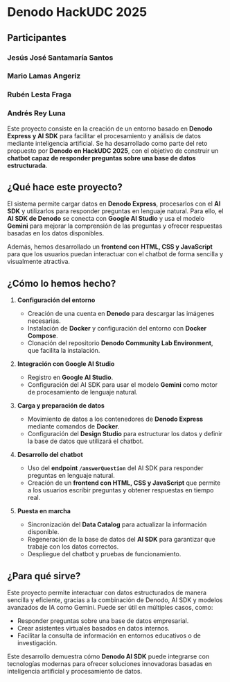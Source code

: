 # Denodo HackUDC 2025
## **Participantes**  
### Jesús José Santamaría Santos  
### Mario Lamas Angeriz  
### Rubén Lesta Fraga  
### Andrés Rey Luna  
Este proyecto consiste en la creación de un entorno basado en **Denodo Express y AI SDK** para facilitar el procesamiento y análisis de datos mediante inteligencia artificial. Se ha desarrollado como parte del reto propuesto por **Denodo en HackUDC 2025**, con el objetivo de construir un **chatbot capaz de responder preguntas sobre una base de datos estructurada**.  

## **¿Qué hace este proyecto?**  
El sistema permite cargar datos en **Denodo Express**, procesarlos con el **AI SDK** y utilizarlos para responder preguntas en lenguaje natural. Para ello, el **AI SDK de Denodo** se conecta con **Google AI Studio** y usa el modelo **Gemini** para mejorar la comprensión de las preguntas y ofrecer respuestas basadas en los datos disponibles.  

Además, hemos desarrollado un **frontend con HTML, CSS y JavaScript** para que los usuarios puedan interactuar con el chatbot de forma sencilla y visualmente atractiva.  

## **¿Cómo lo hemos hecho?**  
1. **Configuración del entorno**  
   - Creación de una cuenta en **Denodo** para descargar las imágenes necesarias.  
   - Instalación de **Docker** y configuración del entorno con **Docker Compose**.  
   - Clonación del repositorio **Denodo Community Lab Environment**, que facilita la instalación.  

2. **Integración con Google AI Studio**  
   - Registro en **Google AI Studio**.  
   - Configuración del AI SDK para usar el modelo **Gemini** como motor de procesamiento de lenguaje natural.  

3. **Carga y preparación de datos**  
   - Movimiento de datos a los contenedores de **Denodo Express** mediante comandos de **Docker**.  
   - Configuración del **Design Studio** para estructurar los datos y definir la base de datos que utilizará el chatbot.  

4. **Desarrollo del chatbot**  
   - Uso del **endpoint `/answerQuestion`** del AI SDK para responder preguntas en lenguaje natural.  
   - Creación de un **frontend con HTML, CSS y JavaScript** que permite a los usuarios escribir preguntas y obtener respuestas en tiempo real.  

5. **Puesta en marcha**  
   - Sincronización del **Data Catalog** para actualizar la información disponible.  
   - Regeneración de la base de datos del **AI SDK** para garantizar que trabaje con los datos correctos.  
   - Despliegue del chatbot y pruebas de funcionamiento.  

## **¿Para qué sirve?**  
Este proyecto permite interactuar con datos estructurados de manera sencilla y eficiente, gracias a la combinación de Denodo, AI SDK y modelos avanzados de IA como Gemini. Puede ser útil en múltiples casos, como:  
- Responder preguntas sobre una base de datos empresarial.  
- Crear asistentes virtuales basados en datos internos.  
- Facilitar la consulta de información en entornos educativos o de investigación.  

Este desarrollo demuestra cómo **Denodo AI SDK** puede integrarse con tecnologías modernas para ofrecer soluciones innovadoras basadas en inteligencia artificial y procesamiento de datos.

